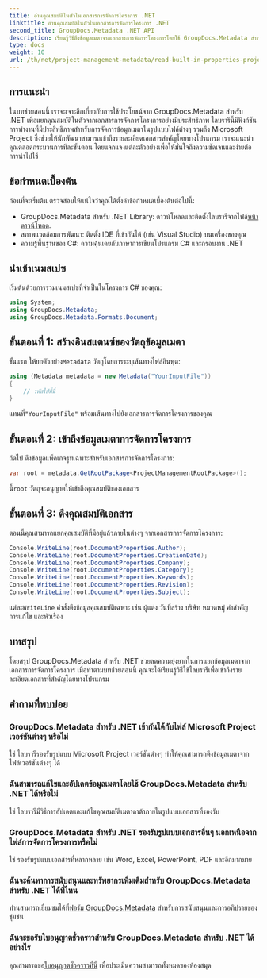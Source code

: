 ```yaml
---
title: อ่านคุณสมบัติในตัวในเอกสารการจัดการโครงการ .NET
linktitle: อ่านคุณสมบัติในตัวในเอกสารการจัดการโครงการ .NET
second_title: GroupDocs.Metadata .NET API
description: เรียนรู้วิธีดึงข้อมูลเมตาจากเอกสารการจัดการโครงการโดยใช้ GroupDocs.Metadata สำหรับ .NET เพิ่มความสามารถในการประมวลผลเอกสารของคุณ
type: docs
weight: 10
url: /th/net/project-management-metadata/read-built-in-properties-project-management-documents/
---
```

## การแนะนำ
ในบทช่วยสอนนี้ เราจะเจาะลึกเกี่ยวกับการใช้ประโยชน์จาก GroupDocs.Metadata สำหรับ .NET เพื่อแยกคุณสมบัติในตัวจากเอกสารการจัดการโครงการอย่างมีประสิทธิภาพ ไลบรารีนี้มีฟังก์ชันการทำงานที่มีประสิทธิภาพสำหรับการจัดการข้อมูลเมตาในรูปแบบไฟล์ต่างๆ รวมถึง Microsoft Project ซึ่งช่วยให้นักพัฒนาสามารถเข้าถึงรายละเอียดเอกสารสำคัญโดยทางโปรแกรม เราจะแนะนำคุณตลอดกระบวนการทีละขั้นตอน โดยแจกแจงแต่ละตัวอย่างเพื่อให้มั่นใจถึงความชัดเจนและง่ายต่อการนำไปใช้
## ข้อกำหนดเบื้องต้น
ก่อนที่จะเริ่มต้น ตรวจสอบให้แน่ใจว่าคุณได้ตั้งค่าข้อกำหนดเบื้องต้นต่อไปนี้:
-  GroupDocs.Metadata สำหรับ .NET Library: ดาวน์โหลดและติดตั้งไลบรารีจากไฟล์[หน้าดาวน์โหลด](https://releases.groupdocs.com/metadata/net/).
- สภาพแวดล้อมการพัฒนา: ติดตั้ง IDE ที่เข้ากันได้ (เช่น Visual Studio) บนเครื่องของคุณ
- ความรู้พื้นฐานของ C#: ความคุ้นเคยกับภาษาการเขียนโปรแกรม C# และกรอบงาน .NET

## นำเข้าเนมสเปซ
เริ่มต้นด้วยการรวมเนมสเปซที่จำเป็นในโครงการ C# ของคุณ:
```csharp
using System;
using GroupDocs.Metadata;
using GroupDocs.Metadata.Formats.Document;
```
## ขั้นตอนที่ 1: สร้างอินสแตนซ์ของวัตถุข้อมูลเมตา
 ขั้นแรก ให้ยกตัวอย่าง`Metadata` วัตถุโดยการระบุเส้นทางไฟล์อินพุต:
```csharp
using (Metadata metadata = new Metadata("YourInputFile"))
{
    // รหัสไปที่นี่
}
```
 แทนที่`"YourInputFile"` พร้อมเส้นทางไปยังเอกสารการจัดการโครงการของคุณ
## ขั้นตอนที่ 2: เข้าถึงข้อมูลเมตาการจัดการโครงการ
ถัดไป ดึงข้อมูลแพ็คเกจรูทเฉพาะสำหรับเอกสารการจัดการโครงการ:
```csharp
var root = metadata.GetRootPackage<ProjectManagementRootPackage>();
```
นี้`root` วัตถุจะอนุญาตให้เข้าถึงคุณสมบัติของเอกสาร
## ขั้นตอนที่ 3: ดึงคุณสมบัติเอกสาร
ตอนนี้คุณสามารถแยกคุณสมบัติที่มีอยู่แล้วภายในต่างๆ จากเอกสารการจัดการโครงการ:
```csharp
Console.WriteLine(root.DocumentProperties.Author);
Console.WriteLine(root.DocumentProperties.CreationDate);
Console.WriteLine(root.DocumentProperties.Company);
Console.WriteLine(root.DocumentProperties.Category);
Console.WriteLine(root.DocumentProperties.Keywords);
Console.WriteLine(root.DocumentProperties.Revision);
Console.WriteLine(root.DocumentProperties.Subject);
```
 แต่ละ`WriteLine` คำสั่งดึงข้อมูลคุณสมบัติเฉพาะ เช่น ผู้แต่ง วันที่สร้าง บริษัท หมวดหมู่ คำสำคัญ การแก้ไข และหัวเรื่อง

## บทสรุป
โดยสรุป GroupDocs.Metadata สำหรับ .NET ช่วยลดความยุ่งยากในการแยกข้อมูลเมตาจากเอกสารการจัดการโครงการ เมื่อทำตามบทช่วยสอนนี้ คุณจะได้เรียนรู้วิธีใช้ไลบรารีเพื่อเข้าถึงรายละเอียดเอกสารที่สำคัญโดยทางโปรแกรม

## คำถามที่พบบ่อย
### GroupDocs.Metadata สำหรับ .NET เข้ากันได้กับไฟล์ Microsoft Project เวอร์ชันต่างๆ หรือไม่
ใช่ ไลบรารีรองรับรูปแบบ Microsoft Project เวอร์ชันต่างๆ ทำให้คุณสามารถดึงข้อมูลเมตาจากไฟล์เวอร์ชันต่างๆ ได้
### ฉันสามารถแก้ไขและอัปเดตข้อมูลเมตาโดยใช้ GroupDocs.Metadata สำหรับ .NET ได้หรือไม่
ใช่ ไลบรารีมีวิธีการอัปเดตและแก้ไขคุณสมบัติเมตาดาต้าภายในรูปแบบเอกสารที่รองรับ
### GroupDocs.Metadata สำหรับ .NET รองรับรูปแบบเอกสารอื่นๆ นอกเหนือจากไฟล์การจัดการโครงการหรือไม่
ใช่ รองรับรูปแบบเอกสารที่หลากหลาย เช่น Word, Excel, PowerPoint, PDF และอีกมากมาย
### ฉันจะค้นหาการสนับสนุนและทรัพยากรเพิ่มเติมสำหรับ GroupDocs.Metadata สำหรับ .NET ได้ที่ไหน
 ท่านสามารถเยี่ยมชมได้ที่[ฟอรัม GroupDocs.Metadata](https://forum.groupdocs.com/c/metadata/14) สำหรับการสนับสนุนและการอภิปรายของชุมชน
### ฉันจะขอรับใบอนุญาตชั่วคราวสำหรับ GroupDocs.Metadata สำหรับ .NET ได้อย่างไร
 คุณสามารถขอ[ใบอนุญาตชั่วคราวที่นี่](https://purchase.groupdocs.com/temporary-license/) เพื่อประเมินความสามารถทั้งหมดของห้องสมุด